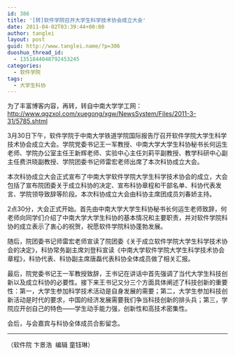 ```yaml
---
id: 386
title: '[转]软件学院召开大学生科学技术协会成立大会'
date: 2011-04-02T03:39:44+00:00
author: tanglei
layout: post
guid: http://www.tanglei.name/?p=386
duoshuo_thread_id:
  - 1351844048792453245
categories:
  - 软件学院
tags:
  - 大学生科协
---
```

为了丰富博客内容，再转，转自中南大学学工网：<http://www.qgzxol.com/xuegong/xgw/NewsSystem/Files/2011-3-31/5785.shtml>

3月30日下午，软件学院于中南大学铁道学院国际报告厅召开软件学院大学生科学技术协会成立大会。学院党委书记王一军教授、中南大学大学生科协秘书长何运生老师、学院办公室主任王新辉老师、实验中心主任刘莉平副教授、教学科研中心副主任费洪晓副教授、学院团委书记师雷宏老师出席了本次科协成立大会。

本次科协成立大会正式宣布了中南大学软件学院大学生科学技术协会的成立，大会包括了宣布院团委关于成立科协的决定、宣布科协章程和干部名单、科协代表发言、学院领导致辞等阶段。本次科协成立大会由科协主席团成员刘春娇主持。

2点30分，大会正式开始。首先由中南大学大学生科协秘书长何运生老师致辞，何老师向同学们介绍了中南大学大学生科协的基本情况和主要职责，并对软件学院科协的成立表示了衷心的祝贺，祝愿软件学院科协蓬勃发展。

随后，院团委书记师雷宏老师宣读了院团委《关于成立软件学院大学生科学技术协会的决定》，科协常务副主席刘登科宣读《中南大学软件学院大学生科学技术协会章程》，科协代表、科协副主席唐磊代表科协全体成员做了相关汇报。

最后，院党委书记王一军教授致辞，王书记在讲话中首先强调了当代大学生科技创新以及成立科协的必要性。接下来王书记又分三个方面具体阐述了科技创新的重要性：第一，大学生参加科学技术活动是自身发展的需要；第二，大学生参加科技创新活动是时代的要求，中国的经济发展需要我们争当科技创新的排头兵；第三，学院应开创自己的特色——学生动手能力强，创新性和高技术密集性。

会后，与会嘉宾与科协全体成员合影留念。

* * *

（软件院 卞景浩  编辑 童钰琳）
